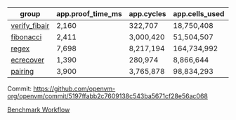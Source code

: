 | group | app.proof_time_ms | app.cycles | app.cells_used | leaf.proof_time_ms | leaf.cycles | leaf.cells_used |
| -- | -- | -- | -- | -- | -- | -- |
| [verify_fibair](https://github.com/openvm-org/openvm/blob/benchmark-results/benchmarks-pr/1983/verify_fibair-5197ffabb2c7609138c543ba5671cf28e56ac068.md) | 2,160 |  322,707 |  18,750,408 |- | - | - |
| [fibonacci](https://github.com/openvm-org/openvm/blob/benchmark-results/benchmarks-pr/1983/fibonacci-5197ffabb2c7609138c543ba5671cf28e56ac068.md) | 2,411 |  3,000,420 |  51,504,507 |- | - | - |
| [regex](https://github.com/openvm-org/openvm/blob/benchmark-results/benchmarks-pr/1983/regex-5197ffabb2c7609138c543ba5671cf28e56ac068.md) | 7,698 |  8,217,194 |  164,734,992 |- | - | - |
| [ecrecover](https://github.com/openvm-org/openvm/blob/benchmark-results/benchmarks-pr/1983/ecrecover-5197ffabb2c7609138c543ba5671cf28e56ac068.md) | 1,390 |  280,974 |  8,866,644 |- | - | - |
| [pairing](https://github.com/openvm-org/openvm/blob/benchmark-results/benchmarks-pr/1983/pairing-5197ffabb2c7609138c543ba5671cf28e56ac068.md) | 3,900 |  3,765,878 |  98,834,293 |- | - | - |


Commit: https://github.com/openvm-org/openvm/commit/5197ffabb2c7609138c543ba5671cf28e56ac068

[Benchmark Workflow](https://github.com/openvm-org/openvm/actions/runs/17013146616)

